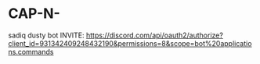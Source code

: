 # CAP-N-
sadiq dusty bot
INVITE: https://discord.com/api/oauth2/authorize?client_id=931342409248432190&permissions=8&scope=bot%20applications.commands
